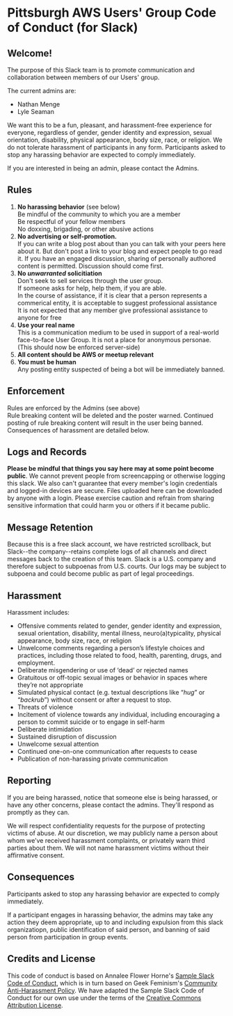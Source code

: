 Pittsburgh AWS Users' Group Code of Conduct (for Slack)
===========================

Welcome!
--------

The purpose of this Slack team is to promote communication and collaboration between members of our Users' group.

The current admins are:
* Nathan Menge  
* Lyle Seaman

We want this to be a fun, pleasant, and harassment-free experience for everyone, regardless of gender, gender identity and expression, sexual orientation, disability, physical appearance, body size, race, or religion. We do not tolerate harassment of participants in any form. Participants asked to stop any harassing behavior are expected to comply immediately.

If you are interested in being an admin, please contact the Admins.

Rules
-----------------

1) **No harassing behavior** (see below)  
Be mindful of the community to which you are a member  
Be respectful of your fellow members  
No doxxing, brigading, or other abusive actions   
1) **No advertising or self-promotion.**  
If you can write a blog post about than you can talk with your peers here about it.  But don't post a link to your blog and expect people to go read it.  If you have an engaged discussion, sharing of personally authored content is permitted.  Discussion should come first.
1) **No *unwarranted* solicitiation**  
Don't seek to sell services through the user group.  
If someone asks for help, help them, if you are able.  
In the course of assistance, if it is clear that a person represents a commerical entity, it is acceptable to suggest professional assistance    
It is not expected that any member give professional assistance to anyone for free  
1) **Use your real name**  
This is a communication medium to be used in support of a real-world face-to-face User Group.  It is not a place for anonymous personae. (This should now be enforced server-side)
1) **All content should be AWS or meetup relevant**  
1) **You must be human**  
Any posting entity suspected of being a bot will be immediately banned.

Enforcement
----------------
Rules are enforced by the Admins (see above)  
Rule breaking content will be deleted and the poster warned.
Continued posting of rule breaking content will result in the user being banned.  
Consequences of harassment are detailed below.


Logs and Records
-----------------
**Please be mindful that things you say here may at some point become public**. We cannot prevent people from screencapping or otherwise logging this slack. We also can't guarantee that every member's login credentials and logged-in devices are secure. Files uploaded here can be downloaded by anyone with a login. Please exercise caution and refrain from sharing sensitive information that could harm you or others if it became public.

Message Retention
------------------
Because this is a free slack account, we have restricted scrollback, but Slack--the company--retains complete logs of all channels and direct messages back to the creation of this team. Slack is a U.S. company and therefore subject to subpoenas from U.S. courts. Our logs may be subject to subpoena and could become public as part of legal proceedings.

Harassment
-----------

Harassment includes:

* Offensive comments related to gender, gender identity and expression, sexual orientation, disability, mental illness, neuro(a)typicality, physical appearance, body size, race, or religion
* Unwelcome comments regarding a person’s lifestyle choices and practices, including those related to food, health, parenting, drugs, and employment.
* Deliberate misgendering or use of ‘dead’ or rejected names
* Gratuitous or off-topic sexual images or behavior in spaces where they’re not appropriate
* Simulated physical contact (e.g. textual descriptions like “*hug*” or “*backrub*”) without consent or after a request to stop.
* Threats of violence
* Incitement of violence towards any individual, including encouraging a person to commit suicide or to engage in self-harm
* Deliberate intimidation
* Sustained disruption of discussion
* Unwelcome sexual attention
* Continued one-on-one communication after requests to cease
* Publication of non-harassing private communication

Reporting
---------

If you are being harassed, notice that someone else is being harassed, or have any other concerns, please contact the admins. They'll respond as promptly as they can.

We will respect confidentiality requests for the purpose of protecting victims of abuse. At our discretion, we may publicly name a person about whom we’ve received harassment complaints, or privately warn third parties about them. We will not name harassment victims without their affirmative consent.

Consequences
------------

Participants asked to stop any harassing behavior are expected to comply immediately.

If a participant engages in harassing behavior, the admins may take any action they deem appropriate, up to and including expulsion from this slack organizatiopn, public identification of said person, and banning of said person from participation in group events.

Credits and License
--------------------

This code of conduct is based on Annalee Flower Horne's [Sample Slack Code of Conduct](https://gist.github.com/annalee/2cddeff11357c3a8a613583ebca4dc17), which is in turn based on Geek Feminism's [Community Anti-Harassment Policy](http://geekfeminism.wikia.com/wiki/Community_anti-harassment/Policy). We have adapted the Sample Slack Code of Conduct for our own use under the terms of the [Creative Commons Attribution License](https://creativecommons.org/licenses/by/4.0/).